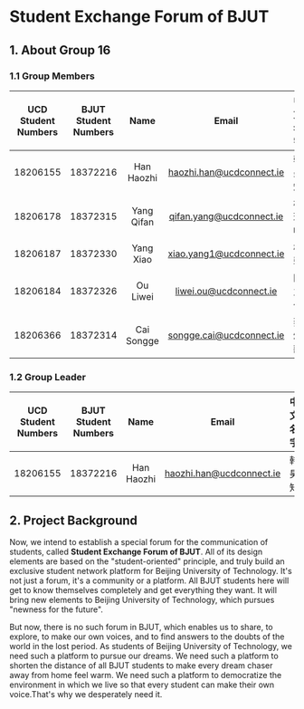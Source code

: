 # **Student Exchange Forum of BJUT**
## **1.**  **About Group 16**
### **1.1  Group Members**

| UCD Student Numbers | BJUT Student Numbers |    Name    |          Email           | 中文名字 |
| :-----------------: | :------------------: | :--------: | :----------------------: | :------: |
|      18206155       |       18372216       | Han Haozhi | haozhi.han@ucdconnect.ie |  韩昊知  |
|      18206178       |       18372315       | Yang Qifan | qifan.yang@ucdconnect.ie |  杨琪帆  |
|      18206187       |       18372330       | Yang Xiao  | xiao.yang1@ucdconnect.ie |   杨骁   |
|      18206184       |       18372326       |  Ou Liwei  |  liwei.ou@ucdconnect.ie  |  欧立伟  |
|      18206366       |       18372314       | Cai Songge | songge.cai@ucdconnect.ie |  蔡颂歌  |

### **1.2  Group Leader**

| UCD Student Numbers | BJUT Student Numbers |    Name    |          Email           | 中文名字 |
| :-----------------: | :------------------: | :--------: | :----------------------: | :------: |
|      18206155       |       18372216       | Han Haozhi | haozhi.han@ucdconnect.ie |  韩昊知  |

## **2.**  **Project Background** 
Now, we intend to establish a special forum for the communication of students, called **Student Exchange Forum of BJUT**. All of its design elements are based on the "student-oriented" principle, and truly build an exclusive student network platform for Beijing University of Technology. It's not just a forum, it's a community or a platform. All BJUT students here will get to know themselves completely and get everything they want. It will bring new elements to Beijing University of Technology, which pursues "newness for the future".

But now, there is no such forum in BJUT, which enables us to share, to explore, to make our own voices, and to find answers to the doubts of the world in the lost period. As students of Beijing University of Technology, we need such a platform to pursue our dreams. We need such a platform to shorten the distance of all BJUT students to make every dream chaser away from home feel warm. We need such a platform to democratize the environment in which we live so that every student can make their own voice.That's why we desperately need it.
